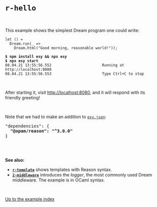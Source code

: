 # `r-hello`

<br>

This example shows the simplest Dream program one could write:

```reason
let () =
  Dream.run(_ =>
    Dream.html("Good morning, reasonable world!"));
```

<pre><code><b>$ npm install esy && npx esy</b>
<b>$ npx esy start</b>
08.04.21 13:55:56.552                       Running at http://localhost:8080
08.04.21 13:55:56.553                       Type Ctrl+C to stop
</code></pre>

<br>

After starting it, visit [http://localhost:8080](http://localhost:8080), and it
will respond with its friendly greeting!

<br>

Note that we had to make an addition to
[`esy.json`](https://github.com/aantron/dream/blob/master/example/r-hello/esy.json):

<pre>"dependencies": {
  <b>"@opam/reason": "^3.0.0"</b>
}
</pre>

<br>
<br>

**See also:**

- [**`r-template`**](../r-template#files) shows templates with Reason syntax.
- [**`2-middleware`**](../2-middleware) introduces the *logger*, the most
  commonly used Dream middleware. The example is in OCaml syntax.

<br>

[Up to the example index](../#reason)
